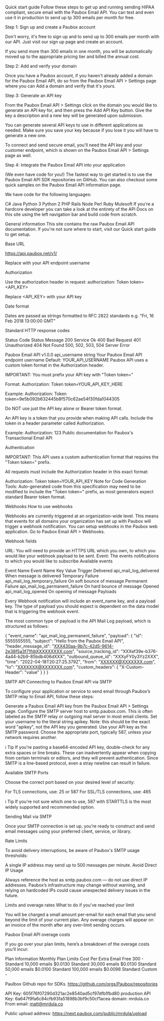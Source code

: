 Quick start guide
Follow these steps to get up and running sending HIPAA compliant, secure email with the Paubox Email API. You can test and even use it in production to send up tp 300 emails per month for free.

Step 1: Sign up and create a Paubox account

Don't worry, it's free to sign up and to send up to 300 emails per month with our API. Just visit our sign up page and create an account.

If you send more than 300 emails in one month, you will be automatically moved up to the appropriate pricing tier and billed the annual cost.

Step 2: Add and verify your domain

Once you have a Paubox account, if you haven't already added a domain for the Paubox Email API, do so from the Paubox Email API > Settings page where you can Add a domain and verify that it's yours. 

Step 3: Generate an API key

From the Paubox Email API > Settings click on the domain you would like to generate an API key for, and then press the Add API Key button. Give the key a description and a new key will be generated upon submission. 

You can generate several API keys to use in different applications as needed. Make sure you save your key because if you lose it you will have to generate a new one.

To connect and send secure email, you'll need the API key and your customer endpoint, which is shown on the Paubox Email API > Settings page as well.

Step 4: Integrate the Paubox Email API into your application

(We even have code for you!)
The fastest way to get started is to use the Paubox Email API SDK repositories on GitHub. You can also checkout some quick samples on the Paubox Email API information page.

We have code for the following languages:

C#
Java
Python 3
Python 2
PHP
Rails
Node
Perl
Ruby
Mulesoft
If you're a hardcore developer you can take a look at the entirety of the API Docs on this site using the left navigation bar and build code from scratch.

General information
This site contains the raw Paubox Email API documentation. If you're not sure where to start, visit our Quick start guide to get setup.

Base URL

https://api.paubox.net/v1/<USERNAME>

Replace <USERNAME> with your API endpoint username

Authorization

Use the authorization header in request: authorization: Token token=<API_KEY>

Replace <API_KEY> with your API key

Date format

Dates are passed as strings formatted to RFC 2822 standards e.g. "Fri, 16 Feb 2018 13:00:00 GMT"

Standard HTTP response codes

Status Code	Status Message
200	Service Ok
400	Bad Request
401	Unauthorized
404	Not Found
500, 502, 503, 504	Server Error

Paubox Email API
v1.0.0
api_username
string
Your Paubox Email API endpoint username
Default:
YOUR_API_USERNAME
Paubox API uses a custom token format in the Authorization header.

IMPORTANT: You must prefix your API key with "Token token="

Format: Authorization: Token token=YOUR_API_KEY_HERE

Example: Authorization: Token token=9e5b092b632445b8f570c62ae54f30fda1044305

Do NOT use just the API key alone or Bearer token format.

An API key is a token that you provide when making API calls. Include the token in a header parameter called Authorization.

Example: Authorization: 123
Public documentation for Paubox's Transactional Email API

Authentication


IMPORTANT: This API uses a custom authentication format that requires the "Token token=" prefix.

All requests must include the Authorization header in this exact format:

Authorization: Token token=YOUR_API_KEY
Note for Code Generation Tools: Auto-generated code from this specification may need to be modified to include the "Token token=" prefix, as most generators expect standard Bearer token format.

Webhooks
How to use webhooks

Webhooks are currently triggered at an organization-wide level. This means that events for all domains your organization has set up with Paubox will trigger a webhook notification. You can setup webhooks in the Paubox web application. Go to Paubox Email API > Webhooks.

Webhook fields

URL: You will need to provide an HTTPS URL which you own, to which you would like your webhook payload to be sent.
Event: The events notifications to which you would like to subscribe
Available events

Event Name	Event Name Key Value	Trigger
Delivered	api_mail_log_delivered	When message is delivered
Temporary Failure	api_mail_log_temporary_failure	On soft bounce of message
Permanent Failure	api_mail_log_permanent_failure	On hard bounce of message
Opened	api_mail_log_opened	On opening of message
Payloads

Every Webhook notification will include an event_name key, and a payload key. The type of payload you should expect is dependent on the data model that is triggering the webhook event.

The most common type of payload is the API Mail Log payload, which is structured as follows:

{
 "event_name": "api_mail_log_permanent_failure",
 "payload": {
   "id": 5555555555,
   "subject": "Hello from the Paubox Email API",
   "header_message_id": "<XXX430aa-9b7c-42d5-9614-2e38f5a3f71f@XXXXXXXXX.com>",
   "source_tracking_id": "XXXef39e-b376-4a44-b2b9-85bdb406dXXX",
   "outbound_queue_id": "XXXyFY0y3Yz2XXX",
   "time": "2022-04-18T20:27:25.379Z",
   "from": "XXXXXX@XXXXXXX.com",
   "to": "XXXXXXX@XXXXXXX.com",
   "custom_headers": {
     "X-Custom-Header": "value"
   }
 }
}

SMTP API
Connecting to Paubox Email API via SMTP

To configure your application or service to send email through Paubox’s SMTP relay to Email API, follow these steps:

Generate a Paubox Email API key from the Paubox Email API > Settings page.
Configure the SMTP server host to smtp.paubox.com.
This is often labeled as the SMTP relay or outgoing mail server in most email clients.
Set your username to the literal string apikey.
Note: this should be the exact word "apikey", not the API key you generated.
Use your API key as the SMTP password.
Choose the appropriate port, typically 587, unless your network requires another.

ℹ️ Tip
If you're pasting a base64-encoded API key, double-check for any extra spaces or line breaks.
These can inadvertently appear when copying from certain terminals or editors, and they will prevent authentication.
Since SMTP is a line-based protocol, even a stray newline can result in failure.

Available SMTP Ports

Choose the correct port based on your desired level of security:

For TLS connections, use:
25 or 587
For SSL/TLS connections, use:
465

ℹ️ Tip
If you're not sure which one to use, 587 with STARTTLS is the most widely supported and recommended option.

Sending Mail via SMTP

Once your SMTP connection is set up, you’re ready to construct and send email messages using your preferred client, service, or library.

Rate Limits

To avoid delivery interruptions, be aware of Paubox's SMTP usage thresholds:

A single IP address may send up to 500 messages per minute.
Avoid Direct IP Usage

Always reference the host as smtp.paubox.com — do not use direct IP addresses.
Paubox’s infrastructure may change without warning, and relying on hardcoded IPs could cause unexpected delivery issues in the future.

Limits and overage rates
What to do if you've reached your limit

You will be charged a small amount per-email for each email that you send beyond the limit of your current plan. Any overage charges will appear on an invoice of the month after any over-limit sending occurs.

Paubox Email API overage costs

If you go over your plan limits, here’s a breakdown of the overage costs you’ll incur:

Plan Information	Monthly Plan Limits	Cost Per Extra Email
Free	300	-
Standard	10,000 emails	$0.0130
Standard	30,000 emails	$0.0130
Standard	50,000 emails	$0.0100
Standard	100,000 emails	$0.0098
Standard	Custom	-

Paulbox Github repo for SDKs. https://github.com/orgs/Paubox/repositories

API Key: 605f76f07290d321ac2e8540ad5cf97dfb1fbd80
production API Key: 6a647f9fa6c84cfb93fa51898b3bf9c50cf1acea
domain: mrdula.co
From email: matt@mrdula.co

Public upload address: https://next.paubox.com/public/mrdula/upload